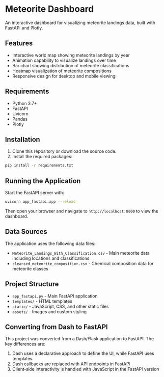 # Meteorite Dashboard

An interactive dashboard for visualizing meteorite landings data, built with FastAPI and Plotly.

## Features

- Interactive world map showing meteorite landings by year
- Animation capability to visualize landings over time
- Bar chart showing distribution of meteorite classifications
- Heatmap visualization of meteorite compositions
- Responsive design for desktop and mobile viewing

## Requirements

- Python 3.7+
- FastAPI
- Uvicorn
- Pandas
- Plotly

## Installation

1. Clone this repository or download the source code.
2. Install the required packages:

```bash
pip install -r requirements.txt
```

## Running the Application

Start the FastAPI server with:

```bash
uvicorn app_fastapi:app --reload
```

Then open your browser and navigate to `http://localhost:8000` to view the dashboard.

## Data Sources

The application uses the following data files:

- `Meteorite_Landings_With_Classification.csv` - Main meteorite data including locations and classifications
- `cleansed_meteorite_composition.csv` - Chemical composition data for meteorite classes

## Project Structure

- `app_fastapi.py` - Main FastAPI application
- `templates/` - HTML templates
- `static/` - JavaScript, CSS, and other static files
- `assets/` - Images and custom styling

## Converting from Dash to FastAPI

This project was converted from a Dash/Flask application to FastAPI. The key differences are:

1. Dash uses a declarative approach to define the UI, while FastAPI uses templates
2. Dash callbacks are replaced with API endpoints in FastAPI
3. Client-side interactivity is handled with JavaScript in the FastAPI version 